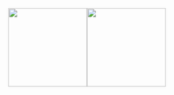 ##
<div>
  <a href="https://github.com/Sergey-Yudenichev" style="display: flex; flex-direction: row; align-items: center;">
  <img height="160em" src="https://github-readme-stats.vercel.app/api?username=Sergey-Yudenichev&show_icons=true&theme=dracula&include_all_commits=true&count_private=true"/>
    
<img height="160em" src="https://github-readme-stats.vercel.app/api/top-langs/?username=Sergey-Yudenichev&layout=compact&langs_count=7&theme=dracula"/>
  </a>
</div>
<!-- <div style="display: flex"><br>
  <img align="center" height="30" width="40" src="https://raw.githubusercontent.com/devicons/devicon/master/icons/typescript/typescript-plain.svg" />
  <img align="center" height="30" width="40" src="https://raw.githubusercontent.com/devicons/devicon/master/icons/nodejs/nodejs-plain-wordmark.svg" />
  <img align="center" height="30" width="40" src="https://github.com/devicons/devicon/raw/master/icons/nestjs/nestjs-plain.svg" />
  <img align="center" height="30" width="40" src="https://github.com/devicons/devicon/raw/master/icons/postgresql/postgresql-original.svg" />
  <img align="center" height="30" width="40" src="https://github.com/devicons/devicon/raw/master/icons/vuejs/vuejs-original.svg" />
  <img align="center" height="30" width="40" src="https://github.com/devicons/devicon/raw/master/icons/svelte/svelte-original.svg" />
  <img align="center" height="30" width="40" src="https://github.com/devicons/devicon/raw/master/icons/bash/bash-original.svg" />
    <img align="center" height="30" width="40" src="https://github.com/devicons/devicon/raw/master/icons/vscode/vscode-original.svg" />
</div> -->

